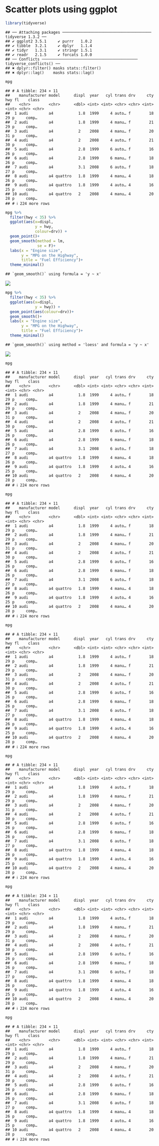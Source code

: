 Scatter plots using ggplot
================

``` r
library(tidyverse)
```

    ## ── Attaching packages ─────────────────────────────────────── tidyverse 1.3.2 ──
    ## ✔ ggplot2 3.5.1     ✔ purrr   1.0.2
    ## ✔ tibble  3.2.1     ✔ dplyr   1.1.4
    ## ✔ tidyr   1.3.1     ✔ stringr 1.5.1
    ## ✔ readr   2.1.5     ✔ forcats 1.0.0
    ## ── Conflicts ────────────────────────────────────────── tidyverse_conflicts() ──
    ## ✖ dplyr::filter() masks stats::filter()
    ## ✖ dplyr::lag()    masks stats::lag()

``` r
mpg
```

    ## # A tibble: 234 × 11
    ##    manufacturer model      displ  year   cyl trans drv     cty   hwy fl    class
    ##    <chr>        <chr>      <dbl> <int> <int> <chr> <chr> <int> <int> <chr> <chr>
    ##  1 audi         a4           1.8  1999     4 auto… f        18    29 p     comp…
    ##  2 audi         a4           1.8  1999     4 manu… f        21    29 p     comp…
    ##  3 audi         a4           2    2008     4 manu… f        20    31 p     comp…
    ##  4 audi         a4           2    2008     4 auto… f        21    30 p     comp…
    ##  5 audi         a4           2.8  1999     6 auto… f        16    26 p     comp…
    ##  6 audi         a4           2.8  1999     6 manu… f        18    26 p     comp…
    ##  7 audi         a4           3.1  2008     6 auto… f        18    27 p     comp…
    ##  8 audi         a4 quattro   1.8  1999     4 manu… 4        18    26 p     comp…
    ##  9 audi         a4 quattro   1.8  1999     4 auto… 4        16    25 p     comp…
    ## 10 audi         a4 quattro   2    2008     4 manu… 4        20    28 p     comp…
    ## # ℹ 224 more rows

``` r
mpg %>%
  filter(hwy < 35) %>%
  ggplot(aes(x=displ,
             y = hwy,
             colour=drv)) + 
  geom_point()+
  geom_smooth(method = lm,
              se = F)+
  labs(x = "Engine size",
       y = "MPG on the Highway",
       title = "Fuel Efficiency")+
  theme_minimal()
```

    ## `geom_smooth()` using formula = 'y ~ x'

![](scatter-plots-in-R_files/figure-gfm/unnamed-chunk-3-1.png)<!-- -->

``` r
mpg %>%
  filter(hwy < 35) %>%
  ggplot(aes(x=displ,
             y = hwy)) + 
  geom_point(aes(colour=drv))+
  geom_smooth()+
  labs(x = "Engine size",
       y = "MPG on the Highway",
       title = "Fuel Efficiency")+
  theme_minimal()
```

    ## `geom_smooth()` using method = 'loess' and formula = 'y ~ x'

![](scatter-plots-in-R_files/figure-gfm/unnamed-chunk-4-1.png)<!-- -->

``` r
mpg
```

    ## # A tibble: 234 × 11
    ##    manufacturer model      displ  year   cyl trans drv     cty   hwy fl    class
    ##    <chr>        <chr>      <dbl> <int> <int> <chr> <chr> <int> <int> <chr> <chr>
    ##  1 audi         a4           1.8  1999     4 auto… f        18    29 p     comp…
    ##  2 audi         a4           1.8  1999     4 manu… f        21    29 p     comp…
    ##  3 audi         a4           2    2008     4 manu… f        20    31 p     comp…
    ##  4 audi         a4           2    2008     4 auto… f        21    30 p     comp…
    ##  5 audi         a4           2.8  1999     6 auto… f        16    26 p     comp…
    ##  6 audi         a4           2.8  1999     6 manu… f        18    26 p     comp…
    ##  7 audi         a4           3.1  2008     6 auto… f        18    27 p     comp…
    ##  8 audi         a4 quattro   1.8  1999     4 manu… 4        18    26 p     comp…
    ##  9 audi         a4 quattro   1.8  1999     4 auto… 4        16    25 p     comp…
    ## 10 audi         a4 quattro   2    2008     4 manu… 4        20    28 p     comp…
    ## # ℹ 224 more rows

``` r
mpg
```

    ## # A tibble: 234 × 11
    ##    manufacturer model      displ  year   cyl trans drv     cty   hwy fl    class
    ##    <chr>        <chr>      <dbl> <int> <int> <chr> <chr> <int> <int> <chr> <chr>
    ##  1 audi         a4           1.8  1999     4 auto… f        18    29 p     comp…
    ##  2 audi         a4           1.8  1999     4 manu… f        21    29 p     comp…
    ##  3 audi         a4           2    2008     4 manu… f        20    31 p     comp…
    ##  4 audi         a4           2    2008     4 auto… f        21    30 p     comp…
    ##  5 audi         a4           2.8  1999     6 auto… f        16    26 p     comp…
    ##  6 audi         a4           2.8  1999     6 manu… f        18    26 p     comp…
    ##  7 audi         a4           3.1  2008     6 auto… f        18    27 p     comp…
    ##  8 audi         a4 quattro   1.8  1999     4 manu… 4        18    26 p     comp…
    ##  9 audi         a4 quattro   1.8  1999     4 auto… 4        16    25 p     comp…
    ## 10 audi         a4 quattro   2    2008     4 manu… 4        20    28 p     comp…
    ## # ℹ 224 more rows

``` r
mpg
```

    ## # A tibble: 234 × 11
    ##    manufacturer model      displ  year   cyl trans drv     cty   hwy fl    class
    ##    <chr>        <chr>      <dbl> <int> <int> <chr> <chr> <int> <int> <chr> <chr>
    ##  1 audi         a4           1.8  1999     4 auto… f        18    29 p     comp…
    ##  2 audi         a4           1.8  1999     4 manu… f        21    29 p     comp…
    ##  3 audi         a4           2    2008     4 manu… f        20    31 p     comp…
    ##  4 audi         a4           2    2008     4 auto… f        21    30 p     comp…
    ##  5 audi         a4           2.8  1999     6 auto… f        16    26 p     comp…
    ##  6 audi         a4           2.8  1999     6 manu… f        18    26 p     comp…
    ##  7 audi         a4           3.1  2008     6 auto… f        18    27 p     comp…
    ##  8 audi         a4 quattro   1.8  1999     4 manu… 4        18    26 p     comp…
    ##  9 audi         a4 quattro   1.8  1999     4 auto… 4        16    25 p     comp…
    ## 10 audi         a4 quattro   2    2008     4 manu… 4        20    28 p     comp…
    ## # ℹ 224 more rows

``` r
mpg
```

    ## # A tibble: 234 × 11
    ##    manufacturer model      displ  year   cyl trans drv     cty   hwy fl    class
    ##    <chr>        <chr>      <dbl> <int> <int> <chr> <chr> <int> <int> <chr> <chr>
    ##  1 audi         a4           1.8  1999     4 auto… f        18    29 p     comp…
    ##  2 audi         a4           1.8  1999     4 manu… f        21    29 p     comp…
    ##  3 audi         a4           2    2008     4 manu… f        20    31 p     comp…
    ##  4 audi         a4           2    2008     4 auto… f        21    30 p     comp…
    ##  5 audi         a4           2.8  1999     6 auto… f        16    26 p     comp…
    ##  6 audi         a4           2.8  1999     6 manu… f        18    26 p     comp…
    ##  7 audi         a4           3.1  2008     6 auto… f        18    27 p     comp…
    ##  8 audi         a4 quattro   1.8  1999     4 manu… 4        18    26 p     comp…
    ##  9 audi         a4 quattro   1.8  1999     4 auto… 4        16    25 p     comp…
    ## 10 audi         a4 quattro   2    2008     4 manu… 4        20    28 p     comp…
    ## # ℹ 224 more rows

``` r
mpg
```

    ## # A tibble: 234 × 11
    ##    manufacturer model      displ  year   cyl trans drv     cty   hwy fl    class
    ##    <chr>        <chr>      <dbl> <int> <int> <chr> <chr> <int> <int> <chr> <chr>
    ##  1 audi         a4           1.8  1999     4 auto… f        18    29 p     comp…
    ##  2 audi         a4           1.8  1999     4 manu… f        21    29 p     comp…
    ##  3 audi         a4           2    2008     4 manu… f        20    31 p     comp…
    ##  4 audi         a4           2    2008     4 auto… f        21    30 p     comp…
    ##  5 audi         a4           2.8  1999     6 auto… f        16    26 p     comp…
    ##  6 audi         a4           2.8  1999     6 manu… f        18    26 p     comp…
    ##  7 audi         a4           3.1  2008     6 auto… f        18    27 p     comp…
    ##  8 audi         a4 quattro   1.8  1999     4 manu… 4        18    26 p     comp…
    ##  9 audi         a4 quattro   1.8  1999     4 auto… 4        16    25 p     comp…
    ## 10 audi         a4 quattro   2    2008     4 manu… 4        20    28 p     comp…
    ## # ℹ 224 more rows

``` r
mpg
```

    ## # A tibble: 234 × 11
    ##    manufacturer model      displ  year   cyl trans drv     cty   hwy fl    class
    ##    <chr>        <chr>      <dbl> <int> <int> <chr> <chr> <int> <int> <chr> <chr>
    ##  1 audi         a4           1.8  1999     4 auto… f        18    29 p     comp…
    ##  2 audi         a4           1.8  1999     4 manu… f        21    29 p     comp…
    ##  3 audi         a4           2    2008     4 manu… f        20    31 p     comp…
    ##  4 audi         a4           2    2008     4 auto… f        21    30 p     comp…
    ##  5 audi         a4           2.8  1999     6 auto… f        16    26 p     comp…
    ##  6 audi         a4           2.8  1999     6 manu… f        18    26 p     comp…
    ##  7 audi         a4           3.1  2008     6 auto… f        18    27 p     comp…
    ##  8 audi         a4 quattro   1.8  1999     4 manu… 4        18    26 p     comp…
    ##  9 audi         a4 quattro   1.8  1999     4 auto… 4        16    25 p     comp…
    ## 10 audi         a4 quattro   2    2008     4 manu… 4        20    28 p     comp…
    ## # ℹ 224 more rows

